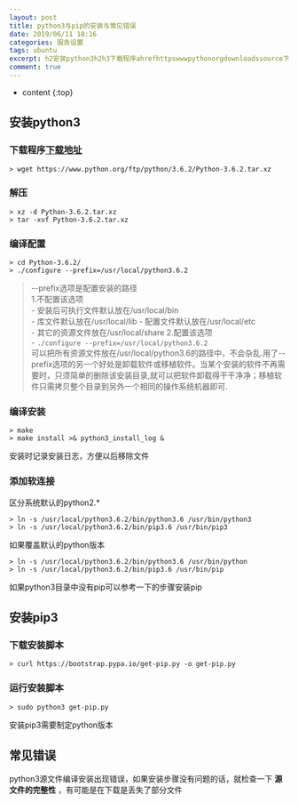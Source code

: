 ```yaml
---
layout: post
title: python3与pip的安装与常见错误
date: 2019/06/11 18:16
categories: 服务设置
tags: ubuntu
excerpt: h2安装python3h2h3下载程序ahrefhttpswwwpythonorgdownloadssource下载地址ah3precodeclasslanguagebashgtwgethttpswwwpythonorgftppython362Python362tarxzcodepreh3解压h3precodeclasslanguagebashgtxzdPython362tarxzgttarxvf
comment: true
---
```


* content
{:top}

## 安装python3

### 下载程序[下载地址](https://www.python.org/downloads/source/)

    
    
    > wget https://www.python.org/ftp/python/3.6.2/Python-3.6.2.tar.xz
    

### 解压

    
    
    > xz -d Python-3.6.2.tar.xz
    > tar -xvf Python-3.6.2.tar.xz
    

### 编译配置

    
    
    > cd Python-3.6.2/
    > ./configure --prefix=/usr/local/python3.6.2
    

> \--prefix选项是配置安装的路径  
>  1.不配置该选项  
>  \- 安装后可执行文件默认放在/usr/local/bin  
>  \- 库文件默认放在/usr/local/lib \- 配置文件默认放在/usr/local/etc  
>  \- 其它的资源文件放在/usr/local/share 2.配置该选项  
>  \- `./configure --prefix=/usr/local/python3.6.2`  
>  可以把所有资源文件放在/usr/local/python3.6的路径中，不会杂乱.用了--
> prefix选项的另一个好处是卸载软件或移植软件。当某个安装的软件不再需要时，只须简单的删除该安装目录,就可以把软件卸载得干干净净；移植软件只需拷贝整个目录到另外一个相同的操作系统机器即可.

### 编译安装

    
    
    > make
    > make install >& python3_install_log & 
    

安装时记录安装日志，方便以后移除文件

### 添加软连接

区分系统默认的python2.*

    
    
    > ln -s /usr/local/python3.6.2/bin/python3.6 /usr/bin/python3
    > ln -s /usr/local/python3.6.2/bin/pip3.6 /usr/bin/pip3
    

如果覆盖默认的python版本

    
    
    > ln -s /usr/local/python3.6.2/bin/python3.6 /usr/bin/python
    > ln -s /usr/local/python3.6.2/bin/pip3.6 /usr/bin/pip
    

如果python3目录中没有pip可以参考一下的步骤安装pip

## 安装pip3

### 下载安装脚本

    
    
    > curl https://bootstrap.pypa.io/get-pip.py -o get-pip.py
    

### 运行安装脚本

    
    
    > sudo python3 get-pip.py
    

安装pip3需要制定python版本

## 常见错误

python3源文件编译安装出现错误，如果安装步骤没有问题的话，就检查一下 **源文件的完整性** ，有可能是在下载是丢失了部分文件


    
